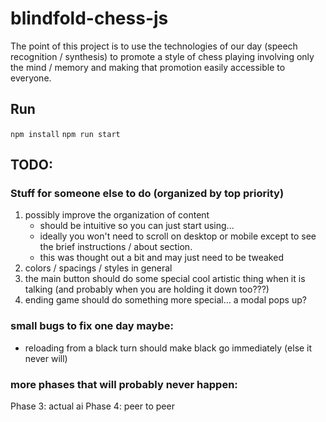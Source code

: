 # blindfold-chess-js
The point of this project is to use the technologies of our day (speech recognition / synthesis) to promote a style of chess playing involving only the mind / memory and making that promotion easily accessible to everyone.

## Run
`npm install`
`npm run start`

## TODO:

### Stuff for someone else to do (organized by top priority)
1. possibly improve the organization of content
   - should be intuitive so you can just start using...
   - ideally you won't need to scroll on desktop or mobile except to see the brief instructions / about section.
   - this was thought out a bit and may just need to be tweaked
2. colors / spacings / styles in general
3. the main button should do some special cool artistic thing when it is talking (and probably when you are holding it down too???)
4. ending game should do something more special... a modal pops up?

### small bugs to fix one day maybe:
 - reloading from a black turn should make black go immediately (else it never will)

### more phases that will probably never happen:
Phase 3: actual ai
Phase 4: peer to peer

